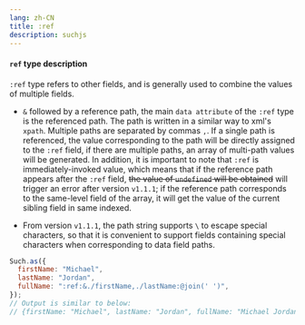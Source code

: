 ```yaml
---
lang: zh-CN
title: :ref
description: suchjs
---
```


#### `ref` type description <Badge text=">= 1.0.0" />

`:ref` type refers to other fields, and is generally used to combine the values ​​of multiple fields.

- `&`  followed by a reference path, the main `data attribute` of the `:ref` type is the referenced path. The path is written in a similar way to xml's `xpath`. Multiple paths are separated by commas `,`. If a single path is referenced, the value corresponding to the path will be directly assigned to the `:ref` field, if there are multiple paths, an array of multi-path values ​​will be generated. In addition, it is important to note that `:ref` is immediately-invoked value, which means that if the reference path appears after the `:ref` field, <del>the value of `undefined` will be obtained</del> will trigger an error after version `v1.1.1`; if the reference path corresponds to the same-level field of the array, it will get the value of the current sibling field in same indexed.

- From version `v1.1.1`, the path string supports `\` to escape special characters, so that it is convenient to support fields containing special characters when corresponding to data field paths.

```javascript
Such.as({
  firstName: "Michael",
  lastName: "Jordan",
  fullName: ":ref:&./firstName,./lastName:@join(' ')",
});
// Output is similar to below:
// {firstName: "Michael", lastName: "Jordan", fullName: "Michael Jordan"}
```
